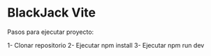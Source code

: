 # BlackJack Vite

Pasos para ejecutar proyecto:

1- Clonar repositorio
2- Ejecutar npm install
3- Ejecutar npm run dev

